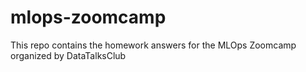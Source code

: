 # mlops-zoomcamp
This repo contains the homework answers for the MLOps Zoomcamp organized by DataTalksClub
